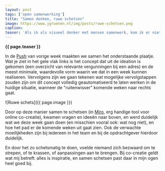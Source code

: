 ```yaml
---
layout: post
tags: ['open samenwerking']
title: "Samen denken, ruwe schetsen"
image: https://www.jgroenen.nl/img/posts/ruwe-schetsen.png
caption: 
teaser: 'Als ik als visueel denker met mensen samenwerk, kom ik er niet omheen om ideeën ook visueel te maken en die plaatjes samen met mensen te bespreken, om te checken of ik het snap. Daarvoor is het helemaal niet nodig om mooie plaatjes te maken, heb ik gemerkt. Sterker nog, er valt veel voor te zeggen om juist hele ruwe schetsen te gebruiken.'
---
```

<strong>{{ page.teaser }}</strong>

In de [Push](https://www.tiltshift.nl/methodes/push) van vorige week maakten we samen het onderstaande plaatje. Wat je ziet in het gele vlak links is het concept dat uit de ideation is gekomen (een overzicht van relevante vergunningen bij een adres) en de meest minimale, waardevolle vorm waarin we dat in een week kunnen realiseren. Vervolgens zijn we gaan tekenen wat mogelijke vervolgstappen zouden zijn om dit concept volledig geautomatiseerd te laten werken in de huidige situatie, wanneer de "ruitenwisser" komende weken naar rechts gaat.

![Ruwe schets]({{ page.image }})

Door op deze manier samen te schetsen (in [Miro](https://miro.com/), erg handige tool voor online co-creatie), kwamen vragen en ideeën naar boven, en werd duidelijk wat we deze week gaan doen (en misschien vooral ook: wat nog niet), en hoe het pad er de komende weken uit gaat zien. Ook de verwachte moeilijkheden zijn bij iedereen in het team en bij de opdrachtgever hierdoor duidelijk.

En door het zo schetsmatig te doen, voelde niemand zich bezwaard om te strepen, of te krassen, of aanpassingen aan te brengen. Bij co-creatie geldt wat mij betreft: alles is inspiratie, en samen schetsen past daar in mijn ogen heel goed bij.